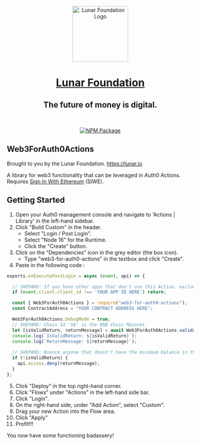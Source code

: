 <div align="center">
    <img src="https://pbs.twimg.com/profile_images/1580214450430177280/J643pct6_400x400.jpg" width="150" alt="Lunar Foundation Logo" />
    <h1> 
    <a href="https://www.lunar.io/" target="_blank" >Lunar Foundation </a>
    </h1>
    <h2>The future of money is digital.</h2>
</div>

<div align="center">
<br /> 

[![NPM Package][npm-badge]][npm-pkg-link]

</div>

## Web3ForAuth0Actions
Brought to you by the Lunar Foundation. https://lunar.io

A library for web3 functionality that can be leveraged in Auth0 Actions. Requires [Sign In With Ethereum](https://marketplace.auth0.com/integrations/siwe) (SIWE). 

## Getting Started

1. Open your Auth0 management console and navigate to 'Actions | Library' in the left-hand sidebar.
2. Click "Build Custom" in the header.
    - Select "Login / Post Login".
    - Select "Node 16" for the Runtime.
    - Click the "Create" button.
3. Click on the "Dependencies" icon in the grey editor (the box icon).
    - Type "web3-for-auth0-actions" in the textbox and click "Create".
4. Paste in the following code :
```javascript
exports.onExecutePostLogin = async (event, api) => {

  // SHEPARD: If you have other apps that don't use this Action, exclude those from execution via Rules or Actions.
  if (event.client.client_id !== 'YOUR APP ID HERE') return;

  const { Web3ForAuth0Actions } = require("web3-for-auth0-actions");
  const ContractAddress = "YOUR CONTRACT ADDRESS HERE";

  Web3ForAuth0Actions.DebugMode = true;
  // SHEPARD: Chain Id '56' is the BNB Chain Mainnet. 
  let [isValidReturn, returnMessage] = await Web3ForAuth0Actions.validateWalletBalance(event, 56, 1, ContractAddress);
  console.log(`IsValidReturn: ${isValidReturn}`);
  console.log(`ReturnMessage: ${returnMessage}`);
  
  // SHEPARD: Bounce anyone that doesn't have the minimum balance in their wallet.
  if (!isValidReturn) {
    api.access.deny(returnMessage);
  }
};
```
5. Click "Deploy" in the top right-hand corner.
6. Click "Flows" under "Actions" in the left-hand side bar.
7. Click "Login".
8. On the right-hand side, under "Add Action", select "Custom".
9. Drag your new Action into the Flow area.
10. Click "Apply"
11. Profit!!!

You now have some functioning badassery! 

<!-- Link References -->

[npm-badge]: https://img.shields.io/npm/v/web3-for-auth0-actions?color=%236639E4&logo=NPM&style=for-the-badge
[npm-pkg-link]: https://www.npmjs.com/package/web3-for-auth0-actions